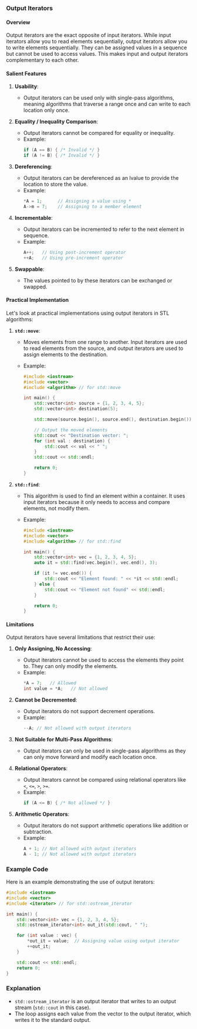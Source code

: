 ### Output Iterators

#### Overview

Output iterators are the exact opposite of input iterators. While input iterators allow you to read elements sequentially, output iterators allow you to write elements sequentially. They can be assigned values in a sequence but cannot be used to access values. This makes input and output iterators complementary to each other.

#### Salient Features

1. **Usability**:

   - Output iterators can be used only with single-pass algorithms, meaning algorithms that traverse a range once and can write to each location only once.

2. **Equality / Inequality Comparison**:

   - Output iterators cannot be compared for equality or inequality.
   - Example:
     ```cpp
     if (A == B) { /* Invalid */ }
     if (A != B) { /* Invalid */ }
     ```

3. **Dereferencing**:

   - Output iterators can be dereferenced as an lvalue to provide the location to store the value.
   - Example:
     ```cpp
     *A = 1;      // Assigning a value using *
     A->m = 7;    // Assigning to a member element
     ```

4. **Incrementable**:

   - Output iterators can be incremented to refer to the next element in sequence.
   - Example:
     ```cpp
     A++;   // Using post-increment operator
     ++A;   // Using pre-increment operator
     ```

5. **Swappable**:
   - The values pointed to by these iterators can be exchanged or swapped.

#### Practical Implementation

Let's look at practical implementations using output iterators in STL algorithms:

1. **`std::move`**:

   - Moves elements from one range to another. Input iterators are used to read elements from the source, and output iterators are used to assign elements to the destination.
   - Example:

     ```cpp
     #include <iostream>
     #include <vector>
     #include <algorithm> // for std::move

     int main() {
         std::vector<int> source = {1, 2, 3, 4, 5};
         std::vector<int> destination(5);

         std::move(source.begin(), source.end(), destination.begin());

         // Output the moved elements
         std::cout << "Destination vector: ";
         for (int val : destination) {
             std::cout << val << " ";
         }
         std::cout << std::endl;

         return 0;
     }
     ```

2. **`std::find`**:

   - This algorithm is used to find an element within a container. It uses input iterators because it only needs to access and compare elements, not modify them.
   - Example:

     ```cpp
     #include <iostream>
     #include <vector>
     #include <algorithm> // for std::find

     int main() {
         std::vector<int> vec = {1, 2, 3, 4, 5};
         auto it = std::find(vec.begin(), vec.end(), 3);

         if (it != vec.end()) {
             std::cout << "Element found: " << *it << std::endl;
         } else {
             std::cout << "Element not found" << std::endl;
         }

         return 0;
     }
     ```

#### Limitations

Output iterators have several limitations that restrict their use:

1. **Only Assigning, No Accessing**:

   - Output iterators cannot be used to access the elements they point to. They can only modify the elements.
   - Example:
     ```cpp
     *A = 7;   // Allowed
     int value = *A;   // Not allowed
     ```

2. **Cannot be Decremented**:

   - Output iterators do not support decrement operations.
   - Example:
     ```cpp
     --A; // Not allowed with output iterators
     ```

3. **Not Suitable for Multi-Pass Algorithms**:

   - Output iterators can only be used in single-pass algorithms as they can only move forward and modify each location once.

4. **Relational Operators**:

   - Output iterators cannot be compared using relational operators like `<`, `<=`, `>`, `>=`.
   - Example:
     ```cpp
     if (A <= B) { /* Not allowed */ }
     ```

5. **Arithmetic Operators**:
   - Output iterators do not support arithmetic operations like addition or subtraction.
   - Example:
     ```cpp
     A + 1; // Not allowed with output iterators
     A - 1; // Not allowed with output iterators
     ```

### Example Code

Here is an example demonstrating the use of output iterators:

```cpp
#include <iostream>
#include <vector>
#include <iterator> // for std::ostream_iterator

int main() {
    std::vector<int> vec = {1, 2, 3, 4, 5};
    std::ostream_iterator<int> out_it(std::cout, " ");

    for (int value : vec) {
        *out_it = value;  // Assigning value using output iterator
        ++out_it;
    }

    std::cout << std::endl;
    return 0;
}
```

### Explanation

- `std::ostream_iterator` is an output iterator that writes to an output stream (`std::cout` in this case).
- The loop assigns each value from the vector to the output iterator, which writes it to the standard output.
